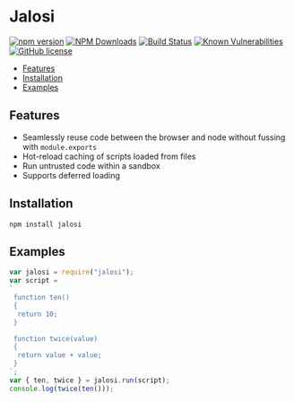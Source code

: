 # Jalosi 

[![npm version](https://badge.fury.io/js/jalosi.png)](https://badge.fury.io/js/jalosi)
[![NPM Downloads](https://img.shields.io/npm/dm/jalosi)](https://www.npmjs.com/package/jalosi)
[![Build Status](https://travis-ci.com/gardhr/jalosi.png?branch=master)](https://travis-ci.com/gardhr/jalosi)
[![Known Vulnerabilities](https://snyk.io/test/github/gardhr/jalosi/badge.svg?targetFile=package.json)](https://snyk.io/test/github/gardhr/jalosi?targetFile=package.json)
[![GitHub license](https://img.shields.io/badge/license-MIT-blue.svg)](https://github.com/gardhr/jalosi/blob/master/LICENSE)

- [Features](#features)
- [Installation](#installation)
- [Examples](#examples)

## Features
- Seamlessly reuse code between the browser and node without fussing with `module.exports`
- Hot-reload caching of scripts loaded from files
- Run untrusted code within a sandbox
- Supports deferred loading

## Installation
```
npm install jalosi
```

## Examples
```js
var jalosi = require("jalosi");
var script = 
`
 function ten()
 { 
  return 10; 
 }

 function twice(value)
 { 
  return value + value;
 }
`;
var { ten, twice } = jalosi.run(script);
console.log(twice(ten()));

```

